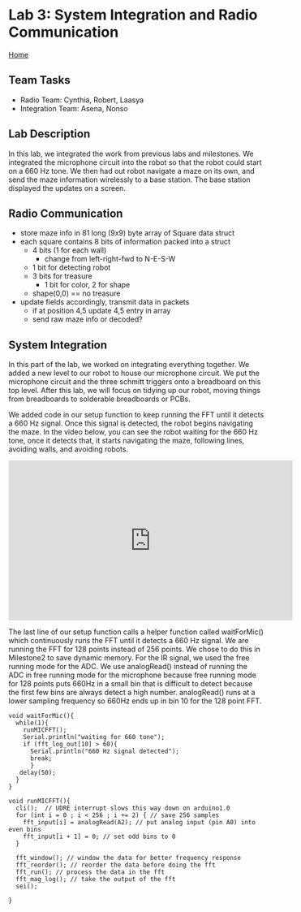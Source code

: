 # Lab 3: System Integration and Radio Communication
[Home](https://ece3400team19.github.io/)

## Team Tasks
* Radio Team: Cynthia, Robert, Laasya
* Integration Team: Asena, Nonso

## Lab Description
In this lab, we integrated the work from previous labs and milestones. We integrated the microphone circuit into the robot so that the robot could start on a 660 Hz tone. We then had out robot navigate a maze on its own, and send the maze information wirelessly to a base station. The base station displayed the updates on a screen.

## Radio Communication

- store maze info in 81 long (9x9) byte array of Square data struct
- each square contains 8 bits of information packed into a struct
  - 4 bits (1 for each wall)
    - change from left-right-fwd to N-E-S-W
  - 1 bit for detecting robot
  - 3 bits for treasure
    - 1 bit for color, 2 for shape
  - shape(0,0) == no treasure
- update fields accordingly, transmit data in packets
  - if at position 4,5 update 4,5 entry in array
  - send raw maze info or decoded?

## System Integration
In this part of the lab, we worked on integrating everything together. We added a new level to our robot to house our microphone circuit. We put the microphone circuit and the three schmitt triggers onto a breadboard on this top level. After this lab, we will focus on tidying up our robot, moving things from breadboards to solderable breadboards or PCBs.

We added code in our setup function to keep running the FFT until it detects a 660 Hz signal. Once this signal is detected, the robot begins navigating the maze. In the video below, you can see the robot waiting for the 660 Hz tone, once it detects that, it starts navigating the maze, following lines, avoiding walls, and avoiding robots.

<iframe width="560" height="315" src="https://www.youtube.com/embed/zOxhwYFFuUA" frameborder="0" allow="autoplay; encrypted-media" allowfullscreen></iframe>

The last line of our setup function calls a helper function called waitForMic() which continuously runs the FFT until it detects a 660 Hz signal.
We are running the FFT for 128 points instead of 256 points. We chose to do this in Milestone2 to save dynamic memory.
For the IR signal, we used the free running mode for the ADC.
We use analogRead() instead of running the ADC in free running mode for the microphone because free running mode for 128 points puts 660Hz in a small bin that is difficult to detect because the first few bins are always detect a high number.
analogRead() runs at a lower sampling frequency so 660Hz ends up in bin 10 for the 128 point FFT. 

```
void waitForMic(){
  while(1){
    runMICFFT();  
    Serial.println("waiting for 660 tone");
    if (fft_log_out[10] > 60){
      Serial.println("660 Hz signal detected");
      break;
      }
   delay(50);
  }
}

void runMICFFT(){
  cli();  // UDRE interrupt slows this way down on arduino1.0
  for (int i = 0 ; i < 256 ; i += 2) { // save 256 samples
    fft_input[i] = analogRead(A2); // put analog input (pin A0) into even bins
    fft_input[i + 1] = 0; // set odd bins to 0
  }

  fft_window(); // window the data for better frequency response
  fft_reorder(); // reorder the data before doing the fft
  fft_run(); // process the data in the fft
  fft_mag_log(); // take the output of the fft
  sei();

}
```


